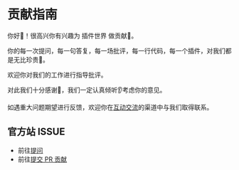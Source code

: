 # 贡献指南
你好🫡！很高兴你有兴趣为 插件世界 做贡献🤝。

你的每一次提问，每一句答复，每一场批评，每一行代码，每一个插件，对我们都是无比珍贵🫶。

欢迎你对我们的工作进行指导批评。

对此我们十分感谢🙏，我们一定认真倾听👂考虑你的意见。

如遇重大问题期望进行反馈，欢迎你在[互动交流](../community/discuss.md)的渠道中与我们取得联系。

## 官方站 ISSUE

- 前往[提问](https://gitee.com/github-mouyong/plugins-world/issues)
- 前往[提交 PR 贡献](https://gitee.com/github-mouyong/plugins-world/pulls)